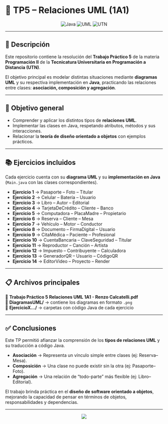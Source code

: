 # 📐 TP5 – Relaciones UML (1A1)

<div align="center">

![Java](https://img.shields.io/badge/Java-ED8B00?style=for-the-badge&logo=openjdk&logoColor=white)
![UML](https://img.shields.io/badge/Diagrama-UML-4B0082?style=for-the-badge)
![UTN](https://img.shields.io/badge/UTN-TUPaD-0066CC?style=for-the-badge)

</div>

---

## 📖 Descripción

Este repositorio contiene la resolución del **Trabajo Práctico 5** de la materia **Programación II** de la **Tecnicatura Universitaria en Programación a Distancia (UTN)**.  

El objetivo principal es modelar distintas situaciones mediante **diagramas UML** y su respectiva implementación en **Java**, practicando las relaciones entre clases: **asociación, composición y agregación**.

---

## 🎯 Objetivo general

* Comprender y aplicar los distintos tipos de **relaciones UML**.  
* Implementar las clases en Java, respetando atributos, métodos y sus interacciones.  
* Relacionar la **teoría de diseño orientado a objetos** con ejemplos prácticos.  

---

## 📚 Ejercicios incluidos

Cada ejercicio cuenta con su **diagrama UML** y su **implementación en Java** (`Main.java` con las clases correspondientes).

- **Ejercicio 1** → Pasaporte – Foto – Titular  
- **Ejercicio 2** → Celular – Batería – Usuario  
- **Ejercicio 3** → Libro – Autor – Editorial  
- **Ejercicio 4** → TarjetaDeCrédito – Cliente – Banco  
- **Ejercicio 5** → Computadora – PlacaMadre – Propietario  
- **Ejercicio 6** → Reserva – Cliente – Mesa  
- **Ejercicio 7** → Vehículo – Motor – Conductor  
- **Ejercicio 8** → Documento – FirmaDigital – Usuario  
- **Ejercicio 9** → CitaMédica – Paciente – Profesional  
- **Ejercicio 10** → CuentaBancaria – ClaveSeguridad – Titular  
- **Ejercicio 11** → Reproductor – Canción – Artista  
- **Ejercicio 12** → Impuesto – Contribuyente – Calculadora  
- **Ejercicio 13** → GeneradorQR – Usuario – CódigoQR  
- **Ejercicio 14** → EditorVideo – Proyecto – Render  

---

## 📋 Archivos principales

📄 **Trabajo Práctico 5 Relaciones UML 1A1 - Renzo Calcatelli.pdf**  
📂 **DiagramasUML/** → contiene los diagramas en formato `.png`  
📂 **EjercicioX.../** → carpetas con código Java de cada ejercicio  

---

## ✅ Conclusiones

Este TP permitió afianzar la comprensión de los **tipos de relaciones UML** y su traducción a código Java.  

* **Asociación** → Representa un vínculo simple entre clases (ej: Reserva–Mesa).  
* **Composición** → Una clase no puede existir sin la otra (ej: Pasaporte–Foto).  
* **Agregación** → Una relación de “todo-parte” más flexible (ej: Libro–Editorial).  

El trabajo brinda práctica en el **diseño de software orientado a objetos**, mejorando la capacidad de pensar en términos de objetos, responsabilidades y dependencias.

---

<div align="center">
  
<img src="https://img.shields.io/badge/Relaciones%20UML-📐-FF6F00?style=for-the-badge">

</div>

